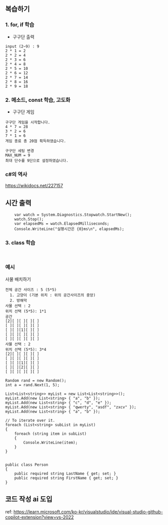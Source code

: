 ## 복습하기

### 1. for, if 학습
* 구구단 출력

```
input (2~9) : 9 
2 * 1 = 2
2 * 2 = 4
2 * 3 = 6
2 * 4 = 8
2 * 5 = 10
2 * 6 = 12
2 * 7 = 14
2 * 8 = 16
2 * 9 = 18
```

### 2. 메소드, const 학습, 고도화
* 구구단 게임

```
구구단 게임을 시작합니다.
4 * 7 = 28
3 * 2 = 6
7 * 1 = 6
게임 종료 총 20점 획득하였습니다.

구구단 세팅 변경
MAX_NUM = 9
최대 단수를 9단으로 설정하였습니다.
```
### c#의 역사
https://wikidocs.net/227157


## 시간 출력
```
    var watch = System.Diagnostics.Stopwatch.StartNew();
    watch.Stop();
    var elapsedMs = watch.ElapsedMilliseconds;
    Console.WriteLine("실행시간은 {0}ms\n", elapsedMs);
```

### 3. class 학습
```


```
### 예시
사물 배치하기

```
전체 공간 사이즈 : 5 (5*5)
  1. 고양이 (기본 위치 : 위의 공간사이즈의 중앙)
  2. 방해막
사물 선택 : 2
위치 선택 (5*5): 1*1
공간
[2][ ][ ][ ][ ]
[ ][ ][ ][ ][ ]
[ ][ ][1][ ][ ]
[ ][ ][ ][ ][ ]
[ ][ ][ ][ ][ ]
사물 선택 : 2
위치 선택 (5*5): 3*4
[2][ ][ ][ ][ ]
[ ][ ][ ][ ][ ]
[ ][ ][1][ ][ ]
[ ][ ][2][ ][ ]
[ ][ ][ ][ ][ ]

```

```
Random rand = new Random(); 
int a = rand.Next(1, 5);

List<List<string>> myList = new List<List<string>>();
myList.Add(new List<string> { "a", "b" });
myList.Add(new List<string> { "c", "d", "e" });
myList.Add(new List<string> { "qwerty", "asdf", "zxcv" });
myList.Add(new List<string> { "a", "b" });

// To iterate over it.
foreach (List<string> subList in myList)
{
    foreach (string item in subList)
    {
        Console.WriteLine(item);
    }
}


public class Person
{
    public required string LastName { get; set; }
    public required string FirstName { get; set; }
}
```


## 코드 작성 ai 도입
ref: https://learn.microsoft.com/ko-kr/visualstudio/ide/visual-studio-github-copilot-extension?view=vs-2022

  
